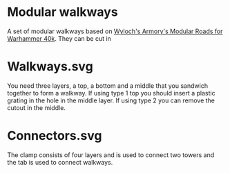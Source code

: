 # Modular walkways
A set of modular walkways based on [Wyloch's Armory's Modular Roads for Warhammer 40k](https://youtu.be/NG9LTeQYOoY).
They can be cut in 

# Walkways.svg
You need three layers, a top, a bottom and a middle that you sandwich together to form a walkway. 
If using type 1 top you should insert a plastic grating in the hole in the middle layer. If using
type 2 you can remove the cutout in the middle.

# Connectors.svg
The clamp consists of four layers and is used to connect two towers and the tab is used to connect walkways.